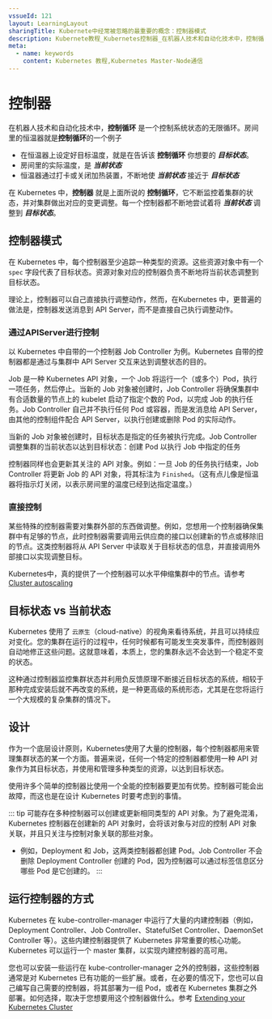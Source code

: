 ```yaml
---
vssueId: 121
layout: LearningLayout
sharingTitle: Kubernete中经常被忽略的最重要的概念：控制器模式
description: Kubernete教程_Kubernetes控制器_在机器人技术和自动化技术中，控制循环是一个控制系统状态的无限循环。控制循环的例子有：房间里的恒温器。在恒温器上设定好目标温度，就是告诉该控制循环你想要的目标状态。房间里的实际温度，是当前状态恒温器通过打卡或关闭加热装置，不断地使当前状态接近于目标状态
meta:
  - name: keywords
    content: Kubernetes 教程,Kubernetes Master-Node通信
---
```


# 控制器

<AdSenseTitle/>

在机器人技术和自动化技术中，**控制循环** 是一个控制系统状态的无限循环。房间里的恒温器就是**控制循环**的一个例子

* 在恒温器上设定好目标温度，就是在告诉该 **控制循环** 你想要的 ***目标状态***。
* 房间里的实际温度，是 ***当前状态***
* 恒温器通过打卡或关闭加热装置，不断地使 ***当前状态*** 接近于 ***目标状态***

在 Kubernetes 中，**控制器** 就是上面所说的 **控制循环**，它不断监控着集群的状态，并对集群做出对应的变更调整。每一个控制器都不断地尝试着将 ***当前状态*** 调整到 ***目标状态***。

## 控制器模式

在 Kubernetes 中，每个控制器至少追踪一种类型的资源。这些资源对象中有一个 `spec` 字段代表了目标状态。资源对象对应的控制器负责不断地将当前状态调整到目标状态。

理论上，控制器可以自己直接执行调整动作，然而，在Kubernetes 中，更普遍的做法是，控制器发送消息到 API Server，而不是直接自己执行调整动作。

### 通过APIServer进行控制

以 Kubernetes 中自带的一个控制器 Job Controller 为例。Kubernetes 自带的控制器都是通过与集群中 API Server 交互来达到调整状态的目的。

Job 是一种 Kubernetes API 对象，一个 Job 将运行一个（或多个）Pod，执行一项任务，然后停止。当新的 Job 对象被创建时，Job Controller 将确保集群中有合适数量的节点上的 kubelet 启动了指定个数的 Pod，以完成 Job 的执行任务。Job Controller 自己并不执行任何 Pod 或容器，而是发消息给 API Server，由其他的控制组件配合 API Server，以执行创建或删除 Pod 的实际动作。

当新的 Job 对象被创建时，目标状态是指定的任务被执行完成。Job Controller 调整集群的当前状态以达到目标状态：创建 Pod 以执行 Job 中指定的任务

控制器同样也会更新其关注的 API 对象。例如：一旦 Job 的任务执行结束，Job Controller 将更新 Job 的 API 对象，将其标注为 `Finished`。（这有点儿像是恒温器将指示灯关闭，以表示房间里的温度已经到达指定温度。）

### 直接控制

某些特殊的控制器需要对集群外部的东西做调整。例如，您想用一个控制器确保集群中有足够的节点，此时控制器需要调用云供应商的接口以创建新的节点或移除旧的节点。这类控制器将从 API Server 中读取关于目标状态的信息，并直接调用外部接口以实现调整目标。

Kubernetes中，真的提供了一个控制器可以水平伸缩集群中的节点。请参考 [Cluster autoscaling](https://kubernetes.io/docs/tasks/administer-cluster/cluster-management/#cluster-autoscaling)

## 目标状态 vs 当前状态

Kubernetes 使用了 `云原生`（cloud-native）的视角来看待系统，并且可以持续应对变化。您的集群在运行的过程中，任何时候都有可能发生突发事件，而控制器则自动地修正这些问题。这就意味着，本质上，您的集群永远不会达到一个稳定不变的状态。

这种通过控制器监控集群状态并利用负反馈原理不断接近目标状态的系统，相较于那种完成安装后就不再改变的系统，是一种更高级的系统形态，尤其是在您将运行一个大规模的复杂集群的情况下。

## 设计

作为一个底层设计原则，Kubernetes使用了大量的控制器，每个控制器都用来管理集群状态的某一个方面。普遍来说，任何一个特定的控制器都使用一种 API 对象作为其目标状态，并使用和管理多种类型的资源，以达到目标状态。

使用许多个简单的控制器比使用一个全能的控制器要更加有优势。控制器可能会出故障，而这也是在设计 Kubernetes 时要考虑到的事情。

::: tip
可能存在多种控制器可以创建或更新相同类型的 API 对象。为了避免混淆，Kubernetes 控制器在创建新的 API 对象时，会将该对象与对应的控制 API 对象关联，并且只关注与控制对象关联的那些对象。
* 例如，Deployment 和 Job，这两类控制器都创建 Pod。Job Controller 不会删除 Deployment Controller 创建的 Pod，因为控制器可以通过标签信息区分哪些 Pod 是它创建的。
:::
<!--FIXME 标签 的链接-->

## 运行控制器的方式

Kubernetes 在 kube-controller-manager 中运行了大量的内建控制器（例如，Deployment Controller、Job Controller、StatefulSet Controller、DaemonSet Controller 等）。这些内建控制器提供了 Kubernetes 非常重要的核心功能。Kubernetes 可以运行一个 master 集群，以实现内建控制器的高可用。

您也可以安装一些运行在 kube-controller-manager 之外的控制器，这些控制器通常是对 Kubernetes 已有功能的一些扩展。或者，在必要的情况下，您也可以自己编写自己需要的控制器，将其部署为一组 Pod，或者在 Kubernetes 集群之外部署。如何选择，取决于您想要用这个控制器做什么。参考 [Extending your Kubernetes Cluster](https://kubernetes.io/docs/concepts/extend-kubernetes/extend-cluster/)
